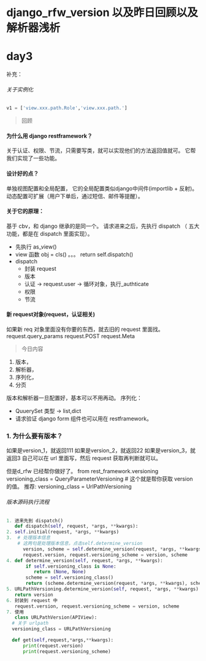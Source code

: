 # django_rfw_version 以及昨日回顾以及解析器浅析

# day3 

补充：
###### 关于实例化
```python
v1 = ['view.xxx.path.Role','view.xxx.path.']
```
> 回顾
#### 为什么用 django restframework？
关于认证、权限、节流，只需要写类，就可以实现他们的方法返回值就可。
它帮我们实现了一些功能。

#### 设计好的点？
  单独视图配置和全局配置， 它的全局配置类似django中间件(importlib + 反射)。
  动态配置可扩展（用户下单后，通过短信、邮件等提醒）。
  
#### 关于它的原理：
  基于 cbv，和 django 继承的是同一个。
  请求进来之后，先执行 dispatch （ 五大功能，都是在 dispatch 里面实现）。
  - 先执行 as_view()
  - view 函数
    obj = cls()
    。。。
    return self.dispatch()
  - dispatch
    - 封装 request
    - 版本
    - 认证 -> request.user -> 循环对象，执行_authticate
    - 权限
    - 节流

#### 新 request对象(request，认证相关)
  如果新 req 对象里面没有你要的东西，就去旧的 request 里面找。
          request.query_params
          request.POST
          request.Meta  
          
          
> 今日内容
1. 版本，
2. 解析器，
3. 序列化，
4. 分页

版本和解析器一旦配置好，基本可以不用再动。
序列化：
  - QuuerySet 类型 -> list,dict
  - 请求验证
django form 组件也可以用在 restframework。


### 1. 为什么要有版本？ 
  如果是version_1，就返回111
  如果是version_2，就返回22
  如果是version_3，就返回3
  自己可以在 url 里面写，然后 request 获取再判断就可以。
  
  但是d_rfw 已经帮你做好了。
  from rest_framework.versioning
  versioning_class = QueryParameterVersioning  # 这个就是帮你获取 version 的值。
  推荐:
  versioning_class = UrlPathVersioning
  
###### 版本源码执行流程
  ```python
  1. 进来先到 dispatch()
     def dispatch(self, request, *args, **kwargs):
  2. self.initial(request, *args, **kwargs)
  3.  # 处理版本信息
      # 这两句是处理版本信息，点击self.determine_version
        version, scheme = self.determine_version(request, *args, **kwargs)
        request.version, request.versioning_scheme = version, scheme
  4. def determine_version(self, request, *args, **kwargs):
         if self.versioning_class is None:
            return (None, None)
         scheme = self.versioning_class()
         return (scheme.determine_version(request, *args, **kwargs), scheme)
  5. URLPathVersioning.determine_version(self, request, *args, **kwargs):
     return version
  6. 封装到 request 中
     request.version, request.versioning_scheme = version, scheme
  7. 使用
     class URLPathVersion(APIView):
    # 关于 urlpath
    versioning_class = URLPathVersioning

    def get(self,request,*args,**kwargs):
        print(request.version)
        print(request.versioning_scheme)
  ```
